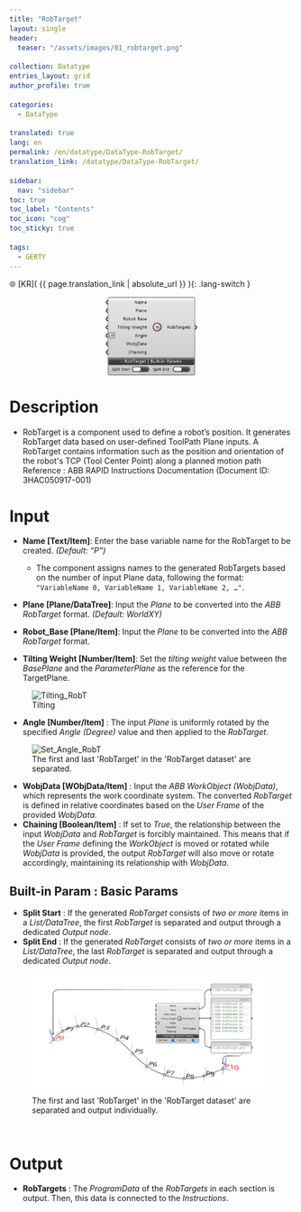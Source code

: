 ```yaml
---
title: "RobTarget"
layout: single
header:
  teaser: "/assets/images/01_robtarget.png"

collection: Datatype
entries_layout: grid
author_profile: true

categories:
  - DataType

translated: true
lang: en
permalink: /en/datatype/DataType-RobTarget/
translation_link: /datatype/DataType-RobTarget/

sidebar:
  nav: "sidebar"
toc: true
toc_label: "Contents"
toc_icon: "cog"
toc_sticky: true

tags: 
  - GERTY
---
```


🌐 [KR]( {{ page.translation_link | absolute_url }} ){: .lang-switch }

<p align="center">  <img src="/assets/images/01_robtarget.png" align="center" width="32%"></p>


# Description

* RobTarget is a component used to define a robot’s position. It generates RobTarget data based on user-defined ToolPath Plane inputs.
A RobTarget contains information such as the position and orientation of the robot's TCP (Tool Center Point) along a planned motion path<br> 
Reference : ABB RAPID Instructions Documentation (Document ID: 3HAC050917-001)

# Input

* **Name [Text/Item]**: Enter the base variable name for the RobTarget to be created. *(Default: “P”)*  
  - The component assigns names to the generated RobTargets based on the number of input Plane data, following the format: `"VariableName 0, VariableName 1, VariableName 2, …"`.

* **Plane [Plane/DataTree]**: Input the *Plane* to be converted into the *ABB RobTarget* format. *(Default: WorldXY)*  

* **Robot_Base [Plane/Item]**: Input the *Plane* to be converted into the *ABB RobTarget* format.  

* **Tilting Weight [Number/Item]**: Set the *tilting weight* value between the *BasePlane* and the *ParameterPlane* as the reference for the TargetPlane.

<figure>
  <img src="/assets/images/DataTypes/RobTarget/TiltingWeight_RobT.gif" alt="Tilting_RobT">
  <figcaption> Tilting</figcaption>
</figure>

* **Angle [Number/Item]** : The input *Plane* is uniformly rotated by the specified *Angle (Degree)* value and then applied to the *RobTarget*.
<figure>
  <img src="/assets/images/DataTypes/RobTarget/Set_Angle_RobT.gif" alt="Set_Angle_RobT">
  <figcaption> The first and last 'RobTarget' in the 'RobTarget dataset' are separated.</figcaption>
</figure>

* **WobjData [WObjData/Item]** : Input the *ABB WorkObject (WobjData)*, which represents the work coordinate system. The converted *RobTarget* is defined in relative coordinates based on the *User Frame* of the provided *WobjData*.
* **Chaining [Boolean/Item]** : If set to *True*, the relationship between the input *WobjData* and *RobTarget* is forcibly maintained. This means that if the *User Frame* defining the *WorkObject* is moved or rotated while *WobjData* is provided, the output *RobTarget* will also move or rotate accordingly, maintaining its relationship with *WobjData*.

## Built-in Param : Basic Params​
* **Split Start** : If the generated *RobTarget* consists of *two or more* items in a *List/DataTree*, the first *RobTarget* is separated and output through a dedicated *Output node*.
* **Split End** : If the generated *RobTarget* consists of *two or more* items in a *List/DataTree*, the last *RobTarget* is separated and output through a dedicated *Output node*.

<figure>
  <img src="/assets/images/DataTypes/RobTarget/split Robtargets_exam.png" alt="split_RobT">
  <figcaption>The first and last 'RobTarget' in the 'RobTarget dataset' are separated and output individually.</figcaption>
</figure>
<br>

# Output

* **RobTargets** : The *ProgramData* of the *RobTargets* in each section is output. Then, this data is connected to the *Instructions*.
